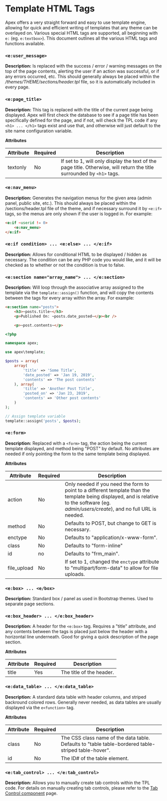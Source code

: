 
# Template HTML Tags

Apex offers a very straight forward and easy to use template engine, allowing for quick and efficient writing of templates that any theme can be overlayed on.  Various 
special HTML tags are supported, all beginning with `e:` (eg. `e:textbox>`).  This document outlines all the various HTML tags and functions available.


### `<e:user_message>`

**Description:** Is replaced with the success / error / warning messages on the top of the page contents, alerting the user if an action was successful, or if any errors occurred, etc.  This should generally always be placed within the */themes/THEME/sections/header.tpl* file, so it is automatically included in every page.


### `<e:page_title>`

**Description:** This tag is replaced with the title of the current page being displayed.  Apex will first check the database to see if a page title has been specifically defined for the page, and if not, will check the TPL code if any `<h1> ... </h1>` tags exist and use that, and otherwise will just default to the site name configuration variable.

**Attributes**

Attribute | Required | Description
------------- |------------- |------------- 
textonly | No | If set to 1, will only display the text of the page title.  Otherwise, will return the title surrounded by `<h1>` tags.

### `<e:nav_menu>`

**Description:** Generates the navigation menus for the given area (admin panel, public site, etc.).  This should always be placed within the /sections/header.tpl file of the theme, and if necessary surround it by `<e:if>` tags, so the menus are only shown if the user is logged in.  For example:

~~~html
<e:if ~userid != 0>
    <e:nav_menu>
</e:if>
~~~


### `<e:if condition> ... <e:else> ... </e:if>`

**Description:** Allows for conditional HTML to be displayed / hidden as necessary.  The condition can be any PHP code you would like, and it will be checked as to whether or not the condition is true to false.


### `<e:section name="array_name"> ... </e:section>`

**Description:** Will loop through the associative array assigned to the template via the `template::assign()` function, and will copy the contents between the tags for every array within the array.  For example:

~~~html
<e:section name="posts">
    <h3>~posts.title~</h3>
    <p>Published On: ~posts.date_posted~</p><br />

    <p>~post.contents~</p>
~~~

~~~php
<?php

namespace apex;

use apex\template;

$posts = array(
    array(
        'title' => 'Some Title', 
        'date_posted' => 'Jan 19, 2019', 
        'contents' => 'The post contents'
    ), array(
        'title' => 'Another Post Title', 
        'posted_on' => 'Jan 23, 2019', 
        'contents' => 'Other post contents'
    )
);

// Assign template variable
template::assign('posts', $posts);
~~~


### `<e:form>`

**Description:** Replaced with a `<form>` tag, the action being the current template displayed, and method being "POST" by default.  No attributes are needed if only pointing the form to the same template being displayed.

**Attributes**

Attribute | Required | Description
------------- |------------- |------------- 
action | No | Only needed if you need the form to point to a different template than the template being displayed, and is relative to the software (eg. *admin/users/create*), and no full URL is needed.
method | No | Defaults to POST, but change to GET is necessary.
enctype | No | Defaults to "application/x-www-form".
class | No | Defaults to "form-inline"
id | no | Defaults to "frm_main".
file_upload | No | If set to 1, changed the `enctype` attribute to "multipart/form-data" to allow for file uploads.


### `<e:box> ... <e/box>`

**Description:** Standard box / panel as used in Bootstrap themes.  Used to separate page sections.


### `<e:box_header> ... </e:box_header>`

**Description:** A header for the `<e:box>` tag.  Requires a "title" attribute, and any contents between the tags is placed just below the header with a horizontal line underneath.  Good for giving a quick description of the page section.

**Attributes**

Attribute | Required | Description
------------- |------------- |------------- 
title | Yes | The title of the header.


### `<e:data_table> ... </e:data_table>`

**Description:** A standard data table with header columns, and striped backround colored rows.  Generally never needed, as data tables are usually displayed via the `e<function>` tag.

**Attributes**

Attribute | Required | Description
------------- |------------- |------------- 
class | No | The CSS class name of the data table.  Defaults to "table table-bordered table-striped table-hover".
id | No | The ID# of the table element.



### `<e:tab_control> ... </e:tab_control>`

**Description:** Allows you to manually create tab controls within the TPL code.  For details on manually creating tab controls, please refer to the [Tab Control component](components/tabcontrol.md) page.


### 
